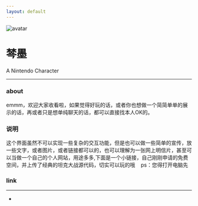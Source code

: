 ```yaml
---
layout: default
---
```


![avatar](avatar.jpg)

# 棽墨

A Nintendo Character

- - -

### about

emmm，欢迎大家收看啦，如果觉得好玩的话，或者你也想做一个简简单单的展示的话，再或者只是想单纯聊天的话，都可以直接找本人OK的。


### 说明

这个界面虽然不可以实现一些复杂的交互功能，但是也可以做一些简单的宣传，放一些文字，或者图片，或者链接都可以的，也可以理解为一张网上明信片，甚至可以当做一个自己的个人网站，用途多多,下面是一个小链接，自己刚刚申请的免费空间，并上传了经典的坦克大战源代码，切实可以玩的哦    ps：您得打开电脑先

### link
- - -
*

